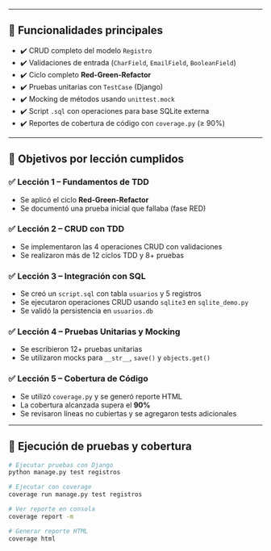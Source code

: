 
---

## 🚀 Funcionalidades principales

- ✔️ CRUD completo del modelo `Registro`
- ✔️ Validaciones de entrada (`CharField`, `EmailField`, `BooleanField`)
- ✔️ Ciclo completo **Red-Green-Refactor**
- ✔️ Pruebas unitarias con `TestCase` (Django)
- ✔️ Mocking de métodos usando `unittest.mock`
- ✔️ Script `.sql` con operaciones para base SQLite externa
- ✔️ Reportes de cobertura de código con `coverage.py` (≥ 90%)

---

## 📌 Objetivos por lección cumplidos

### ✅ Lección 1 – Fundamentos de TDD
- Se aplicó el ciclo **Red-Green-Refactor**
- Se documentó una prueba inicial que fallaba (fase RED)

### ✅ Lección 2 – CRUD con TDD
- Se implementaron las 4 operaciones CRUD con validaciones
- Se realizaron más de 12 ciclos TDD y 8+ pruebas

### ✅ Lección 3 – Integración con SQL
- Se creó un `script.sql` con tabla `usuarios` y 5 registros
- Se ejecutaron operaciones CRUD usando `sqlite3` en `sqlite_demo.py`
- Se validó la persistencia en `usuarios.db`

### ✅ Lección 4 – Pruebas Unitarias y Mocking
- Se escribieron 12+ pruebas unitarias
- Se utilizaron mocks para `__str__`, `save()` y `objects.get()`

### ✅ Lección 5 – Cobertura de Código
- Se utilizó `coverage.py` y se generó reporte HTML
- La cobertura alcanzada supera el **90%**
- Se revisaron líneas no cubiertas y se agregaron tests adicionales

---

## 🧪 Ejecución de pruebas y cobertura

```bash
# Ejecutar pruebas con Django
python manage.py test registros

# Ejecutar con coverage
coverage run manage.py test registros

# Ver reporte en consola
coverage report -m

# Generar reporte HTML
coverage html



